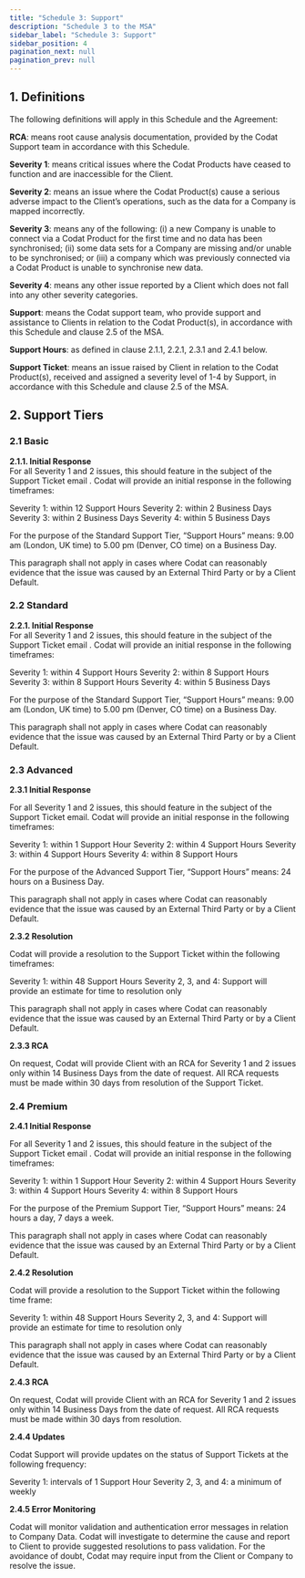 ```yaml
---
title: "Schedule 3: Support"
description: "Schedule 3 to the MSA"
sidebar_label: "Schedule 3: Support"
sidebar_position: 4
pagination_next: null
pagination_prev: null
---
```


## 1. Definitions

The following definitions will apply in this Schedule and the Agreement:

**RCA**: means root cause analysis documentation, provided by the Codat Support team in accordance with this Schedule. 

**Severity 1**: means critical issues where the Codat Products have ceased to function and are inaccessible for the Client.

**Severity 2**: means an issue where the Codat Product(s) cause a serious adverse impact to the Client’s operations, such as the data for a Company is mapped incorrectly. 

**Severity 3**: means any of the following: (i) a new Company is unable to connect via a Codat Product for the first time and no data has been synchronised; (ii) some data sets for a Company are missing and/or unable to be synchronised; or (iii) a company which was previously connected via a Codat Product is unable to synchronise new data.

**Severity 4**: means any other issue reported by a Client which does not fall into any other severity categories.

**Support**: means the Codat support team, who provide support and assistance to Clients in relation to the Codat Product(s), in accordance with this Schedule and clause 2.5 of the MSA.

**Support Hours**: as defined in clause 2.1.1, 2.2.1, 2.3.1 and 2.4.1 below. 

**Support Ticket**: means an issue raised by Client in relation to the Codat Product(s), received and assigned a severity level of 1-4 by Support, in accordance with this Schedule and clause 2.5 of the MSA.

## 2. Support Tiers

### 2.1 Basic

**2.1.1. Initial Response**          
For all Severity 1 and 2 issues, this should feature in the subject of the Support Ticket email . Codat will provide an initial response in the following timeframes:

Severity 1: within 12 Support Hours 
Severity 2: within 2 Business Days 
Severity 3: within 2 Business Days
Severity 4: within 5 Business Days 

For the purpose of the Standard Support Tier, “Support Hours” means: 9.00 am (London, UK time) to 5.00 pm (Denver, CO time) on a Business Day.

This paragraph shall not apply in cases where Codat can reasonably evidence that the issue was caused by an External Third Party or by a Client Default.

### 2.2 Standard

**2.2.1. Initial Response**          
For all Severity 1 and 2 issues, this should feature in the subject of the Support Ticket email . Codat will provide an initial response in the following timeframes:

Severity 1: within 4 Support Hours 
Severity 2: within 8 Support Hours 
Severity 3: within 8 Support Hours 
Severity 4: within 5 Business Days 

For the purpose of the Standard Support Tier, “Support Hours” means: 9.00 am (London, UK time) to 5.00 pm (Denver, CO time) on a Business Day.

This paragraph shall not apply in cases where Codat can reasonably evidence that the issue was caused by an External Third Party or by a Client Default.

### 2.3 Advanced

**2.3.1      Initial Response**  

For all Severity 1 and 2 issues, this should feature in the subject of the Support Ticket email.  Codat will provide an initial response in the following timeframes:

Severity 1: within 1 Support Hour 
Severity 2: within 4 Support Hours 
Severity 3: within 4 Support Hours 
Severity 4: within 8 Support Hours

For the purpose of the Advanced Support Tier, “Support Hours” means: 24 hours on a Business Day.

This paragraph shall not apply in cases where Codat can reasonably evidence that the issue was caused by an External Third Party or by a Client Default.

**2.3.2      Resolution**          

Codat will provide a resolution to the Support Ticket within the following timeframes:

Severity 1: within 48 Support Hours 
Severity 2, 3, and 4: Support will provide an estimate for time to resolution only

This paragraph shall not apply in cases where Codat can reasonably evidence that the issue was caused by an External Third Party or by a Client Default.

**2.3.3     RCA**        

On request, Codat will provide Client with an RCA for Severity 1 and 2 issues only within 14 Business Days from the date of request. All RCA requests must be made within 30 days from resolution of the Support Ticket.

### 2.4 Premium

**2.4.1	Initial Response**           

For all Severity 1 and 2 issues, this should feature in the subject of the Support Ticket email . Codat will provide an initial response in the following timeframes:

Severity 1: within 1 Support Hour 
Severity 2: within 4 Support Hours 
Severity 3: within 4 Support Hours 
Severity 4: within 8 Support Hours

For the purpose of the Premium Support Tier, “Support Hours” means: 24 hours a day, 7 days a week.

This paragraph shall not apply in cases where Codat can reasonably evidence that the issue was caused by an External Third Party or by a Client Default.

**2.4.2      Resolution**

Codat will provide a resolution to the Support Ticket within the following time frame:

Severity 1: within 48 Support Hours 
Severity 2, 3, and 4: Support will provide an estimate for time to resolution only

This paragraph shall not apply in cases where Codat can reasonably evidence that the issue was caused by an External Third Party or by a Client Default.

**2.4.3     RCA**

On request, Codat will provide Client with an RCA for Severity 1 and 2 issues only within 14 Business Days from the date of request. All RCA requests must be made within 30 days from resolution.

**2.4.4	Updates**

Codat Support will provide updates on the status of Support Tickets at the following frequency:

Severity 1: intervals of 1 Support Hour 
Severity 2, 3, and 4: a minimum of weekly

**2.4.5	Error Monitoring**

Codat will monitor validation and authentication error messages in relation to Company Data.  Codat will investigate to determine the cause and report to Client to provide suggested resolutions to pass validation. For the avoidance of doubt, Codat may require input from the Client or Company to resolve the issue. 
